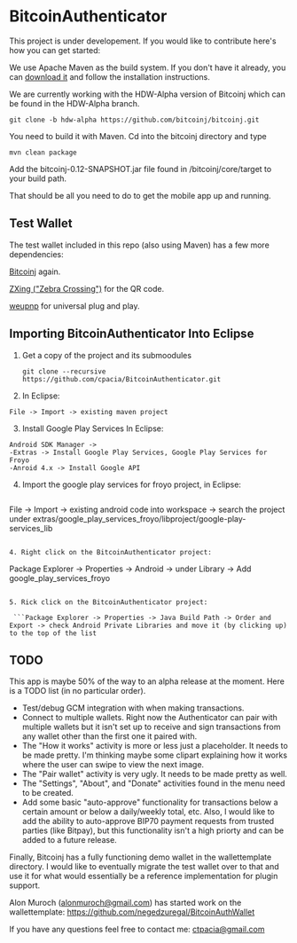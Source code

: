 BitcoinAuthenticator
====================

This project is under developement. If you would like to contribute here's how you can get started:

We use Apache Maven as the build system. If you don't have it already, you can [download it](http://maven.apache.org) and follow the installation instructions. 

We are currently working with the HDW-Alpha version of Bitcoinj which can be found in the HDW-Alpha branch.

```
git clone -b hdw-alpha https://github.com/bitcoinj/bitcoinj.git
```

You need to build it with Maven. Cd into the bitcoinj directory and type

```
mvn clean package
```

Add the bitcoinj-0.12-SNAPSHOT.jar file found in /bitcoinj/core/target to your build path. 

That should be all you need to do to get the mobile app up and running. 

## Test Wallet

The test wallet included in this repo (also using Maven) has a few more dependencies:


[Bitcoinj](https://code.google.com/p/bitcoinj/) again.

[ZXing ("Zebra Crossing")](https://code.google.com/p/zxing/) for the QR code.

[weupnp](https://code.google.com/p/weupnp/) for universal plug and play.

## Importing BitcoinAuthenticator Into Eclipse 
1. Get a copy of the project and its submoodules

   ```
   git clone --recursive https://github.com/cpacia/BitcoinAuthenticator.git
   ```

2. In Eclipse:

  ```
  File -> Import -> existing maven project
   ```

3. Install Google Play Services
  In Eclipse:

  ```
  Android SDK Manager -> 
  -Extras -> Install Google Play Services, Google Play Services for Froyo
  -Anroid 4.x -> Install Google API
  ```

4. Import the google play services for froyo project, in Eclipse: 

   ```
  File -> Import -> existing android code into workspace -> 
  search the project under <your sdk folder>extras/google_play_services_froyo/libproject/google-play-services_lib 
   ```
   
4. Right click on the BitcoinAuthenticator project:

 ```
Package Explorer -> Properties -> Android -> under Library -> Add      google_play_services_froyo 
```

5. Rick click on the BitcoinAuthenticator project:
	
 ```Package Explorer -> Properties -> Java Build Path -> Order and Export -> check Android Private Libraries and move it (by clicking up) to the top of the list
```


## TODO

This app is maybe 50% of the way to an alpha release at the moment. Here is a TODO list (in no particular order). 

* Test/debug GCM integration with when making transactions. 
* Connect to multiple wallets. Right now the Authenticator can pair with multiple wallets but it isn't set up to receive and sign transactions from any wallet other than the first one it paired with. 
* The "How it works" activity is more or less just a placeholder. It needs to be made pretty. I'm thinking maybe some clipart explaining how it works where the user can swipe to view the next image.
* The "Pair wallet" activity is very ugly. It needs to be made pretty as well.
* The "Settings", "About", and "Donate" activities found in the menu need to be created. 
* Add some basic "auto-approve" functionality for transactions below a certain amount or below a daily/weekly total, etc. Also, I would like to add the ability to auto-approve BIP70 payment requests from trusted parties (like Bitpay), but this functionality isn't a high priorty and can be added to a future release. 

Finally, Bitcoinj has a fully functioning demo wallet in the wallettemplate directory. I would like to eventually migrate the test wallet over to that and use it for what would essentially be a reference implementation for plugin support. 

Alon Muroch (alonmuroch@gmail.com) has started work on the wallettemplate:
https://github.com/negedzuregal/BitcoinAuthWallet

If you have any questions feel free to contact me: ctpacia@gmail.com
